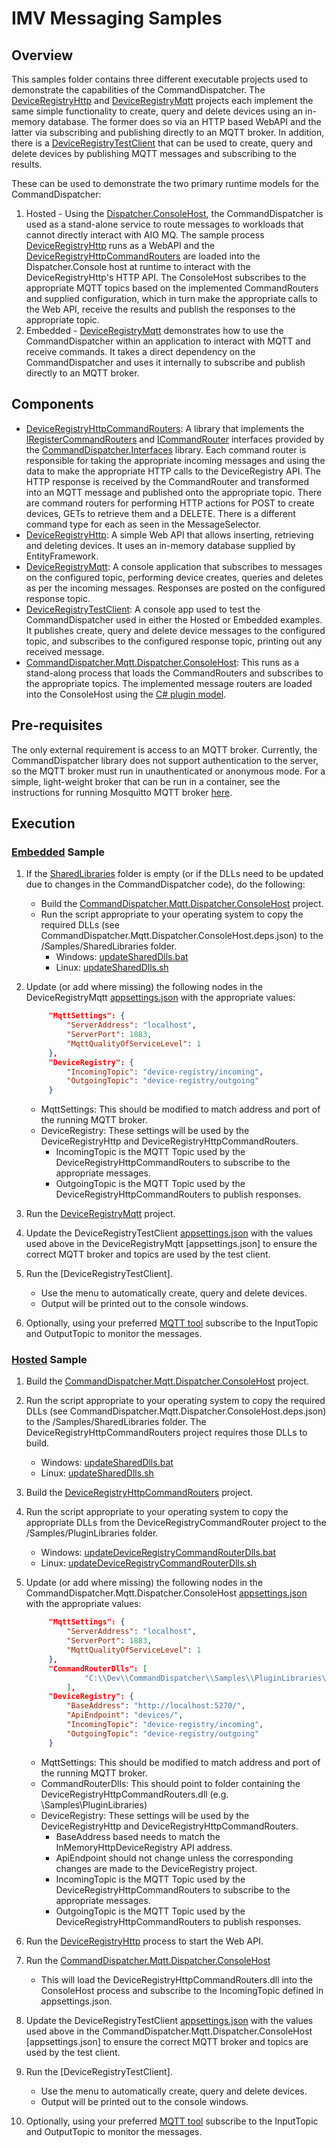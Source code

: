 # IMV Messaging Samples

## Overview

This samples folder contains three different executable projects used to demonstrate the capabilities of the CommandDispatcher. The [DeviceRegistryHttp](./DeviceRegistryHttp/) and [DeviceRegistryMqtt](./DeviceRegistryMqtt/) projects each implement the same simple functionality to create, query and delete devices using an in-memory database. The former does so via an HTTP based WebAPI and the latter via subscribing and publishing directly to an MQTT broker. In addition, there is a [DeviceRegistryTestClient](./DeviceRegistryTestClient/) that can be used to create, query and delete devices by publishing MQTT messages and subscribing to the results.

These can be used to demonstrate the two primary runtime models for the CommandDispatcher:

1. <a id="Hosted"></a>Hosted - Using the [Dispatcher.ConsoleHost](../src/CommandDispatcher.Mqtt.Dispatcher.ConsoleHost/), the CommandDispatcher is used as a stand-alone service to route messages to workloads that cannot directly interact with AIO MQ. The sample process [DeviceRegistryHttp](./DeviceRegistryHttp/) runs as a WebAPI and the [DeviceRegistryHttpCommandRouters](./DeviceRegistryHttpCommandRouters/) are loaded into the Dispatcher.Console host at runtime to interact with the DeviceRegistryHttp's HTTP API. The ConsoleHost subscribes to the appropriate MQTT topics based on the implemented CommandRouters and supplied configuration, which in turn make the appropriate calls to the Web API, receive the results and publish the responses to the appropriate topic.
1. <a id="Embedded"></a>Embedded - [DeviceRegistryMqtt](./DeviceRegistryMqtt/) demonstrates how to use the CommandDispatcher within an application to interact with MQTT and receive commands. It takes a direct dependency on the CommandDispatcher and uses it internally to subscribe and publish directly to an MQTT broker.

## Components

- [DeviceRegistryHttpCommandRouters](./DeviceRegistryHttpCommandRouters/): A library that implements the [IRegisterCommandRouters](../src/CommandDispatcher.Mqtt.Interfaces/IRegisterCommandRouters.cs) and [ICommandRouter](../src/CommandDispatcher.Mqtt.Interfaces/ICommandRouter.cs) interfaces provided by the [CommandDispatcher.Interfaces](../src/CommandDispatcher.Mqtt.Interfaces/) library. Each command router is responsible for taking the appropriate incoming messages and using the data to make the appropriate HTTP calls to the DeviceRegistry API. The HTTP response is received by the CommandRouter and transformed into an MQTT message and published onto the appropriate topic. There are command routers for performing HTTP actions for POST to create devices, GETs to retrieve them and a DELETE. There is a different command type for each as seen in the MessageSelector.
- [DeviceRegistryHttp](./DeviceRegistryHttp/): A simple Web API that allows inserting, retrieving and deleting devices. It uses an in-memory database supplied by EntityFramework.
- [DeviceRegistryMqtt](./DeviceRegistryMqtt/): A console application that subscribes to messages on the configured topic, performing device creates, queries and deletes as per the incoming messages. Responses are posted on the configured response topic.
- [DeviceRegistryTestClient](./DeviceRegistryTestClient/): A console app used to test the CommandDispatcher used in either the Hosted or Embedded examples. It publishes create, query and delete device messages to the configured topic, and subscribes to the configured response topic, printing out any received message.
- [CommandDispatcher.Mqtt.Dispatcher.ConsoleHost](../src/CommandDispatcher.Mqtt.Dispatcher.ConsoleHost/): This runs as a stand-along process that loads the CommandRouters and subscribes to the appropriate topics. The implemented message routers are loaded into the ConsoleHost using the [C# plugin model](https://learn.microsoft.com/en-us/dotnet/core/tutorials/creating-app-with-plugin-support).

## Pre-requisites

The only external requirement is access to an MQTT broker. Currently, the CommandDispatcher library does not support authentication to the server, so the MQTT broker must run in unauthenticated or anonymous mode. For a simple, light-weight broker that can be run in a container, see the instructions for running Mosquitto MQTT broker [here](../tools/mqtt/README.md).

## Execution

### [Embedded](#Embedded) Sample

1. If the [SharedLibraries](./SharedLibraries/) folder is empty (or if the DLLs need to be updated due to changes in the CommandDispatcher code), do the following:
   - Build the [CommandDispatcher.Mqtt.Dispatcher.ConsoleHost](../src/CommandDispatcher.Mqtt.Dispatcher.ConsoleHost/) project.
   - Run the script appropriate to your operating system to copy the required DLLs (see CommandDispatcher.Mqtt.Dispatcher.ConsoleHost.deps.json) to the /Samples/SharedLibraries folder.
     - Windows: [updateSharedDlls.bat](./updateSharedDlls.bat)
     - Linux: [updateSharedDlls.sh](./updateSharedDlls.sh)
2. Update (or add where missing) the following nodes in the DeviceRegistryMqtt [appsettings.json](./DeviceRegistryMqtt/appsettings.json) with the appropriate values:

   ```json
        "MqttSettings": {
            "ServerAddress": "localhost",
            "ServerPort": 1883,
            "MqttQualityOfServiceLevel": 1
        },
        "DeviceRegistry": {
            "IncomingTopic": "device-registry/incoming",
            "OutgoingTopic": "device-registry/outgoing"
        }
   ```

    - MqttSettings: This should be modified to match address and port of the running MQTT broker.
    - DeviceRegistry: These settings will be used by the DeviceRegistryHttp and DeviceRegistryHttpCommandRouters.
      - IncomingTopic is the MQTT Topic used by the DeviceRegistryHttpCommandRouters to subscribe to the appropriate messages.
      - OutgoingTopic is the MQTT Topic used by the DeviceRegistryHttpCommandRouters to publish responses.
3. Run the [DeviceRegistryMqtt](./DeviceRegistryMqtt/) project.
4. Update the DeviceRegistryTestClient [appsettings.json](./DeviceRegistryTestClient/appsettings.json) with the values used above in the DeviceRegistryMqtt [appsettings.json] to ensure the correct MQTT broker and topics are used by the test client.
5. Run the [DeviceRegistryTestClient].
   - Use the menu to automatically create, query and delete devices.
   - Output will be printed out to the console windows.
6. Optionally, using your preferred [MQTT tool](../tools/mqtt/README.md) subscribe to the InputTopic and OutputTopic to monitor the messages.

### [Hosted](#Hosted) Sample

1. Build the [CommandDispatcher.Mqtt.Dispatcher.ConsoleHost](../src/CommandDispatcher.Mqtt.Dispatcher.ConsoleHost/) project.
2. Run the script appropriate to your operating system to copy the required DLLs (see CommandDispatcher.Mqtt.Dispatcher.ConsoleHost.deps.json) to the /Samples/SharedLibraries folder. The DeviceRegistryHttpCommandRouters project requires those DLLs to build.
   - Windows: [updateSharedDlls.bat](./updateSharedDlls.bat)
   - Linux: [updateSharedDlls.sh](./updateSharedDlls.sh)
3. Build the [DeviceRegistryHttpCommandRouters](./DeviceRegistryHttpCommandRouters/) project.
4. Run the script appropriate to your operating system to copy the appropriate DLLs from the DeviceRegistryCommandRouter project to the /Samples/PluginLibraries folder.
   - Windows: [updateDeviceRegistryCommandRouterDlls.bat](./updateDeviceRegistryCommandRouterDlls.bat)
   - Linux: [updateDeviceRegistryCommandRouterDlls.sh](./updateDeviceRegistryCommandRouterDlls.sh)
5. Update (or add where missing) the following nodes in the CommandDispatcher.Mqtt.Dispatcher.ConsoleHost [appsettings.json](../src/CommandDispatcher.Mqtt.Dispatcher.ConsoleHost/appsettings.json) with the appropriate values:

   ```json
        "MqttSettings": {
            "ServerAddress": "localhost",
            "ServerPort": 1883,
            "MqttQualityOfServiceLevel": 1
        },
        "CommandRouterDlls": [
                "C:\\Dev\\CommandDispatcher\\Samples\\PluginLibraries\\DeviceRegistryHttpCommandRouters.dll"
            ],
        "DeviceRegistry": {
            "BaseAddress": "http://localhost:5270/",
            "ApiEndpoint": "devices/",
            "IncomingTopic": "device-registry/incoming",
            "OutgoingTopic": "device-registry/outgoing"
        }
   ```

    - MqttSettings: This should be modified to match address and port of the running MQTT broker.
    - CommandRouterDlls: This should point to folder containing the DeviceRegistryHttpCommandRouters.dll (e.g. \Samples\PluginLibraries)
    - DeviceRegistry: These settings will be used by the DeviceRegistryHttp and DeviceRegistryHttpCommandRouters.
      - BaseAddress based needs to match the InMemoryHttpDeviceRegistry API address.
      - ApiEndpoint should not change unless the corresponding changes are made to the DeviceRegistry project.
      - IncomingTopic is the MQTT Topic used by the DeviceRegistryHttpCommandRouters to subscribe to the appropriate messages.
      - OutgoingTopic is the MQTT Topic used by the DeviceRegistryHttpCommandRouters to publish responses.
6. Run the [DeviceRegistryHttp](./DeviceRegistryHttp/) process to start the Web API.
7. Run the [CommandDispatcher.Mqtt.Dispatcher.ConsoleHost](../src/CommandDispatcher.Mqtt.Dispatcher.ConsoleHost/)
   - This will load the DeviceRegistryHttpCommandRouters.dll into the ConsoleHost process and subscribe to the IncomingTopic defined in appsettings.json.
8. Update the DeviceRegistryTestClient [appsettings.json](./DeviceRegistryTestClient/appsettings.json) with the values used above in the CommandDispatcher.Mqtt.Dispatcher.ConsoleHost [appsettings.json] to ensure the correct MQTT broker and topics are used by the test client.
9. Run the [DeviceRegistryTestClient].
   - Use the menu to automatically create, query and delete devices.
   - Output will be printed out to the console windows.
10. Optionally, using your preferred [MQTT tool](../tools/mqtt/README.md) subscribe to the InputTopic and OutputTopic to monitor the messages.

